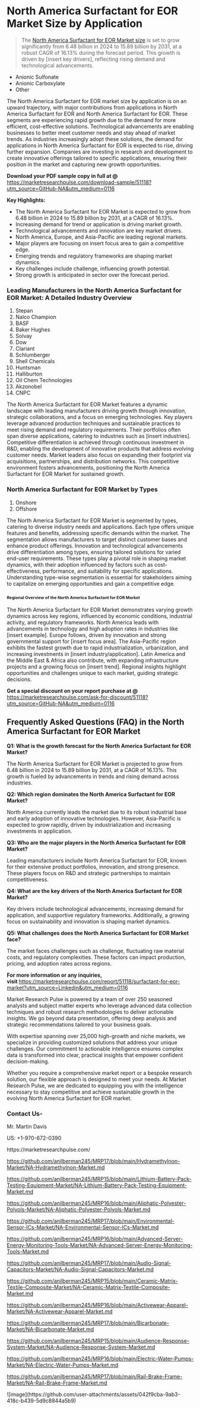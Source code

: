 <h1>North America Surfactant for EOR Market&nbsp;Size by Application</h1><blockquote><p>The <a href="https://marketresearchpulse.com/download-sample/51118?utm_source=GitHub-NA&amp;utm_medium=0116">North America Surfactant for EOR Market size</a> is set to grow significantly from 6.48 billion in 2024 to 15.89 billion by 2031, at a robust CAGR of 16.13% during the forecast period. This growth is driven by [insert key drivers], reflecting rising demand and technological advancements.</p></blockquote><ul><li> Anionic Sulfonate<li> Anionic Carboxylate<li> Other</li></ul><p>The North America Surfactant for EOR market size by application is on an upward trajectory, with major contributions from applications in North America Surfactant for EOR and North America Surfactant for EOR. These segments are experiencing rapid growth due to the demand for more efficient, cost-effective solutions. Technological advancements are enabling businesses to better meet customer needs and stay ahead of market trends. As industries increasingly adopt these solutions, the demand for applications in North America Surfactant for EOR is expected to rise, driving further expansion. Companies are investing in research and development to create innovative offerings tailored to specific applications, ensuring their position in the market and capturing new growth opportunities.</p><p><strong>Download your PDF sample copy in full at @ </strong><a href="https://marketresearchpulse.com/download-sample/51118?utm_source=GitHub-NA&amp;utm_medium=0116">https://marketresearchpulse.com/download-sample/51118?utm_source=GitHub-NA&amp;utm_medium=0116</a></p><p><strong>Key Highlights: </strong></p><ul><li>The North America Surfactant for EOR Market is expected to grow from 6.48 billion in 2024 to 15.89 billion by 2031, at a CAGR of 16.13%.</li><li>Increasing demand for trend or application is driving market growth.</li><li>Technological advancements and innovation are key market drivers.</li><li>North America, Europe, and Asia-Pacific are leading regional markets.</li><li>Major players are focusing on insert focus area to gain a competitive edge.</li><li>Emerging trends and regulatory frameworks are shaping market dynamics.</li><li>Key challenges include challenge, influencing growth potential.</li><li>Strong growth is anticipated in sector over the forecast period.</li></ul><h3>Leading Manufacturers in the North America Surfactant for EOR Market: A Detailed Industry Overview</h3><ol><li> Stepan</li><li>Nalco Champion</li><li>BASF</li><li>Baker Hughes</li><li>Solvay</li><li>Dow</li><li>Clariant</li><li>Schlumberger</li><li>Shell Chemicals</li><li>Huntsman</li><li>Halliburton</li><li>Oil Chem Technologies</li><li>Akzonobel</li><li>CNPC</li></ol><div class="flex max-w-full flex-col flex-grow"><div class="min-h-8 text-message flex w-full flex-col items-end gap-2 whitespace-normal break-words [.text-message+&amp;]:mt-5" dir="auto" data-message-author-role="assistant" data-message-id="fd8432e4-4910-450d-b182-61b7bfb0a01f" data-message-model-slug="gpt-4o"><div class="flex w-full flex-col gap-1 empty:hidden first:pt-[3px]"><div class="markdown prose w-full break-words dark:prose-invert light"><p>The North America Surfactant for EOR Market features a dynamic landscape with leading manufacturers driving growth through innovation, strategic collaborations, and a focus on emerging technologies. Key players leverage advanced production techniques and sustainable practices to meet rising demand and regulatory requirements. Their portfolios often span diverse applications, catering to industries such as [insert industries]. Competitive differentiation is achieved through continuous investment in R&amp;D, enabling the development of innovative products that address evolving customer needs. Market leaders also focus on expanding their footprint via acquisitions, partnerships, and distribution networks. This competitive environment fosters advancements, positioning the North America Surfactant for EOR Market for sustained growth.</p></div></div></div></div><h3>North America Surfactant for EOR Market by Types</h3><ol><li> Onshore<li> Offshore</li></ol><div class="flex max-w-full flex-col flex-grow"><div class="min-h-8 text-message flex w-full flex-col items-end gap-2 whitespace-normal break-words [.text-message+&amp;]:mt-5" dir="auto" data-message-author-role="assistant" data-message-id="084470be-0bb7-4664-bddf-5156b4f41249" data-message-model-slug="gpt-4o-mini"><div class="flex w-full flex-col gap-1 empty:hidden first:pt-[3px]"><div class="markdown prose w-full break-words dark:prose-invert light"><p>The North America Surfactant for EOR Market is segmented by types, catering to diverse industry needs and applications. Each type offers unique features and benefits, addressing specific demands within the market. The segmentation allows manufacturers to target distinct customer bases and enhance product offerings. Innovation and technological advancements drive differentiation among types, ensuring tailored solutions for varied end-user requirements. These types play a pivotal role in shaping market dynamics, with their adoption influenced by factors such as cost-effectiveness, performance, and suitability for specific applications. Understanding type-wise segmentation is essential for stakeholders aiming to capitalize on emerging opportunities and gain a competitive edge.</p></div></div></div></div><h3><span style="font-size: 11px;">Regional Overview of the North America Surfactant for EOR Market</span></h3><div class="flex max-w-full flex-col flex-grow"><div class="min-h-8 text-message flex w-full flex-col items-end gap-2 whitespace-normal break-words [.text-message+&amp;]:mt-5" dir="auto" data-message-author-role="assistant" data-message-id="e9038762-ce64-4e30-91c9-9bd413514231" data-message-model-slug="gpt-4o-mini"><div class="flex w-full flex-col gap-1 empty:hidden first:pt-[3px]"><div class="markdown prose w-full break-words dark:prose-invert light"><p>The North America Surfactant for EOR Market demonstrates varying growth dynamics across key regions, influenced by economic conditions, industrial activity, and regulatory frameworks. North America leads with advancements in technology and high adoption rates in industries like [insert example]. Europe follows, driven by innovation and strong governmental support for [insert focus area]. The Asia-Pacific region exhibits the fastest growth due to rapid industrialization, urbanization, and increasing investments in [insert industry/application]. Latin America and the Middle East &amp; Africa also contribute, with expanding infrastructure projects and a growing focus on [insert trend]. Regional insights highlight opportunities and challenges unique to each market, guiding strategic decisions.</p></div></div></div></div><p><strong>Get a special discount on your report purchase at @ </strong><a href="https://marketresearchpulse.com/ask-for-discount/51118?utm_source=GitHub-NA&amp;utm_medium=0116">https://marketresearchpulse.com/ask-for-discount/51118?utm_source=GitHub-NA&amp;utm_medium=0116</a></p><h2>Frequently Asked Questions (FAQ) in the North America Surfactant for EOR Market</h2><p><strong>Q1: What is the growth forecast for the North America Surfactant for EOR Market?</strong></p><p>The North America Surfactant for EOR Market is projected to grow from 6.48 billion in 2024 to 15.89 billion by 2031, at a CAGR of 16.13%. This growth is fueled by advancements in trends and rising demand across industries.</p><p><strong>Q2: Which region dominates the North America Surfactant for EOR Market?</strong></p><p>North America currently leads the market due to its robust industrial base and early adoption of innovative technologies. However, Asia-Pacific is expected to grow rapidly, driven by industrialization and increasing investments in application.</p><p><strong>Q3: Who are the major players in the North America Surfactant for EOR Market?</strong></p><p>Leading manufacturers include North America Surfactant for EOR, known for their extensive product portfolios, innovation, and strong presence. These players focus on R&amp;D and strategic partnerships to maintain competitiveness.</p><p><strong>Q4: What are the key drivers of the North America Surfactant for EOR Market?</strong></p><p>Key drivers include technological advancements, increasing demand for application, and supportive regulatory frameworks. Additionally, a growing focus on sustainability and innovation is shaping market dynamics.</p><p><strong>Q5: What challenges does the North America Surfactant for EOR Market face?</strong></p><p>The market faces challenges such as challenge, fluctuating raw material costs, and regulatory complexities. These factors can impact production, pricing, and adoption rates across regions.</p><p><strong>For more information or any inquiries, visit&nbsp;</strong><a href="https://marketresearchpulse.com/report/51118/surfactant-for-eor-market?utm_source=Linkedin&utm_medium=0116">https://marketresearchpulse.com/report/51118/surfactant-for-eor-market?utm_source=Linkedin&utm_medium=0116</a></p><p>Market Research Pulse is powered by a team of over 250 seasoned analysts and subject matter experts who leverage advanced data collection techniques and robust research methodologies to deliver actionable insights. We go beyond data presentation, offering deep analysis and strategic recommendations tailored to your business goals.</p><p>With expertise spanning over 25,000 high-growth and niche markets, we specialize in providing customized solutions that address your unique challenges. Our commitment to actionable intelligence ensures complex data is transformed into clear, practical insights that empower confident decision-making.</p><p>Whether you require a comprehensive market report or a bespoke research solution, our flexible approach is designed to meet your needs. At Market Research Pulse, we are dedicated to equipping you with the intelligence necessary to stay competitive and achieve sustainable growth in the evolving North America Surfactant for EOR market.</p><h3><strong>Contact Us-</strong></h3><p>Mr. Martin Davis</p><p>US: +1-970-672-0390</p><p>https://marketresearchpulse.com/</p><p><a href="https://github.com/anilberman245/MRP17/blob/main/Hydramethylnon-Market/NA-Hydramethylnon-Market.md">https://github.com/anilberman245/MRP17/blob/main/Hydramethylnon-Market/NA-Hydramethylnon-Market.md</a></p><p><a href="https://github.com/anilberman245/MRP15/blob/main/Lithium-Battery-Pack-Testing-Equipment-Market/NA-Lithium-Battery-Pack-Testing-Equipment-Market.md">https://github.com/anilberman245/MRP15/blob/main/Lithium-Battery-Pack-Testing-Equipment-Market/NA-Lithium-Battery-Pack-Testing-Equipment-Market.md</a></p><p><a href="https://github.com/anilberman245/MRP16/blob/main/Aliphatic-Polyester-Polyols-Market/NA-Aliphatic-Polyester-Polyols-Market.md">https://github.com/anilberman245/MRP16/blob/main/Aliphatic-Polyester-Polyols-Market/NA-Aliphatic-Polyester-Polyols-Market.md</a></p><p><a href="https://github.com/anilberman245/MRP17/blob/main/Environmental-Sensor-ICs-Market/NA-Environmental-Sensor-ICs-Market.md">https://github.com/anilberman245/MRP17/blob/main/Environmental-Sensor-ICs-Market/NA-Environmental-Sensor-ICs-Market.md</a></p><p><a href="https://github.com/anilberman245/MRP16/blob/main/Advanced-Server-Energy-Monitoring-Tools-Market/NA-Advanced-Server-Energy-Monitoring-Tools-Market.md">https://github.com/anilberman245/MRP16/blob/main/Advanced-Server-Energy-Monitoring-Tools-Market/NA-Advanced-Server-Energy-Monitoring-Tools-Market.md</a></p><p><a href="https://github.com/anilberman245/MRP17/blob/main/Audio-Signal-Capacitors-Market/NA-Audio-Signal-Capacitors-Market.md">https://github.com/anilberman245/MRP17/blob/main/Audio-Signal-Capacitors-Market/NA-Audio-Signal-Capacitors-Market.md</a></p><p><a href="https://github.com/anilberman245/MRP15/blob/main/Ceramic-Matrix-Textile-Composite-Market/NA-Ceramic-Matrix-Textile-Composite-Market.md">https://github.com/anilberman245/MRP15/blob/main/Ceramic-Matrix-Textile-Composite-Market/NA-Ceramic-Matrix-Textile-Composite-Market.md</a></p><p><a href="https://github.com/anilberman245/MRP16/blob/main/Activewear-Apparel-Market/NA-Activewear-Apparel-Market.md">https://github.com/anilberman245/MRP16/blob/main/Activewear-Apparel-Market/NA-Activewear-Apparel-Market.md</a></p><p><a href="https://github.com/anilberman245/MRP17/blob/main/Bicarbonate-Market/NA-Bicarbonate-Market.md">https://github.com/anilberman245/MRP17/blob/main/Bicarbonate-Market/NA-Bicarbonate-Market.md</a></p><p><a href="https://github.com/anilberman245/MRP15/blob/main/Audience-Response-System-Market/NA-Audience-Response-System-Market.md">https://github.com/anilberman245/MRP15/blob/main/Audience-Response-System-Market/NA-Audience-Response-System-Market.md</a></p><p><a href="https://github.com/anilberman245/MRP16/blob/main/Electric-Water-Pumps-Market/NA-Electric-Water-Pumps-Market.md">https://github.com/anilberman245/MRP16/blob/main/Electric-Water-Pumps-Market/NA-Electric-Water-Pumps-Market.md</a></p><p><a href="https://github.com/anilberman245/MRP17/blob/main/Rail-Brake-Frame-Market/NA-Rail-Brake-Frame-Market.md">https://github.com/anilberman245/MRP17/blob/main/Rail-Brake-Frame-Market/NA-Rail-Brake-Frame-Market.md</a></p>
![image](https://github.com/user-attachments/assets/042f9cba-9ab3-418c-b439-5d9c8844a5b9)

